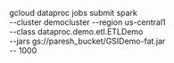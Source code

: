 gcloud dataproc jobs submit spark \
    --cluster democluster --region us-central1 \
    --class dataproc.demo.etl.ETLDemo \
    --jars gs://paresh_bucket/GSIDemo-fat.jar \
    -- 1000
